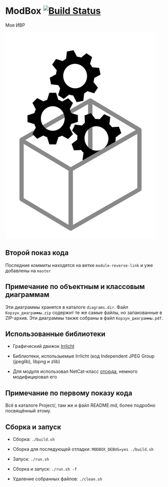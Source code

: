 # ModBox [![Build Status](https://travis-ci.com/kodo-pp/ModBox.svg?branch=master)](https://travis-ci.com/kodo-pp/ModBox)

Моя ИВР

![ModBox](/github/images/logo.png)

## Второй показ кода
Последние коммиты находятся на ветке `module-reverse-link` и уже добавлены на `master`

## Примечание по объектным и классовым диаграммам
Эти диаграммы хранятся в каталоге `diagrams.dir`. Файл `Корзун_диаграммы.zip` содержит те же самые файлы, но запакованные в ZIP-архив. Эти диаграммы также собраны в файл `Корзун_диаграммы.pdf`.

## Использованные библиотеки
- Графический движок [Irrlicht](https://sourceforge.net/projects/irrlicht)

- Библиотеки, использыемые Irrlicht (код Independent JPEG Group (jpeglib), libpng и zlib)

- Для модуля использовал NetCat-класс [отсюда](https://gist.github.com/leonjza/f35a7252babdf77c8421), немного модифицировал его

## Примечание по первому показу кода
Всё в каталоге Project/, там же и файл
README.md, более подробно посвящённый
этому.

## Сборка и запуск
- Сборка: `./build.sh`

- Сборка для последующей отладки: `MODBOX_DEBUG=yes ./build.sh`

- Запуск: `./run.sh`

- Сборка и запуск: `./run.sh -f`

- Удаление собранных файлов: `./clean.sh`
